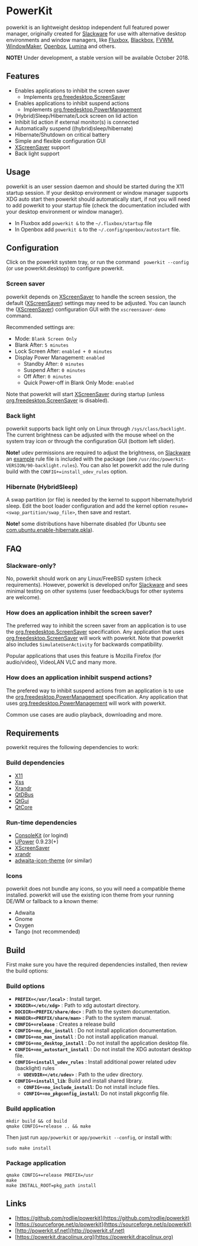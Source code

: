 # PowerKit

powerkit is an lightweight desktop independent full featured power manager, originally created for [Slackware](http://www.slackware.com/) for use with alternative desktop environments and window managers, like  [Fluxbox](http://fluxbox.org/), [Blackbox](https://en.wikipedia.org/wiki/Blackbox), [FVWM](http://www.fvwm.org/), [WindowMaker](https://www.windowmaker.org/), [Openbox](http://openbox.org/wiki/Main_Page), [Lumina](https://lumina-desktop.org/) and others.

**NOTE!** Under development, a stable version will be available October 2018.

## Features

 * Enables applications to inhibit the screen saver
   * Implements [org.freedesktop.ScreenSaver](https://people.freedesktop.org/~hadess/idle-inhibition-spec/re01.html)
 * Enables applications to inhibit suspend actions
   * Implements [org.freedesktop.PowerManagement](https://www.freedesktop.org/wiki/Specifications/power-management-spec/)
 * (Hybrid)Sleep/Hibernate/Lock screen on lid action
 * Inhibit lid action if external monitor(s) is connected
 * Automatically suspend ((hybrid)sleep/hibernate)
 * Hibernate/Shutdown on critical battery
 * Simple and flexible configuration GUI
 * [XScreenSaver](https://www.jwz.org/xscreensaver/) support
 * Back light support

## Usage

powerkit is an user session daemon and should be started during the X11 startup session. If your desktop environment or window manager supports XDG auto start then powerkit should automatically start, if not you will need to add powerkit to your startup file (check the documentation included with your desktop environment or window manager).

 * In Fluxbox add ``powerkit &`` to the ``~/.fluxbox/startup`` file
 * In Openbox add ``powerkit &`` to the ``~/.config/openbox/autostart`` file.

## Configuration

Click on the powerkit system tray, or run the command ``` powerkit --config``` (or use powerkit.desktop) to configure powerkit.

### Screen saver

powerkit depends on [XScreenSaver](https://www.jwz.org/xscreensaver/) to handle the screen session, the default ([XScreenSaver](https://www.jwz.org/xscreensaver/)) settings may need to be adjusted. You can launch the ([XScreenSaver](https://www.jwz.org/xscreensaver/)) configuration GUI with the ``xscreensaver-demo`` command.

Recommended settings are:

* Mode: ``Blank Screen Only``
* Blank After: ``5 minutes``
* Lock Screen After: ``enabled + 0 minutes``
* Display Power Management: ``enabled``
  * Standby After: ``0 minutes``
  * Suspend After: ``0 minutes``
  * Off After: ``0 minutes``
  * Quick Power-off in Blank Only Mode: ``enabled``

Note that powerkit will start [XScreenSaver](https://www.jwz.org/xscreensaver/) during startup (unless [org.freedesktop.ScreenSaver](https://people.freedesktop.org/~hadess/idle-inhibition-spec/re01.html) is disabled).

### Back light

powerkit supports back light only on Linux through ``/sys/class/backlight``. The current brightness can be adjusted with the mouse wheel on the system tray icon or through the configuration GUI (bottom left slider).

**Note!** udev permissions are required to adjust the brightness, on [Slackware](http://www.slackware.com/) an [example](https://github.com/rodlie/powerkit/blob/master/app/share/udev/90-backlight.rules) rule file is included with the package (see ``/usr/doc/powerkit-VERSION/90-backlight.rules``). You can also let powerkit add the rule during build with the ``CONFIG+=install_udev_rules`` option.

### Hibernate (HybridSleep)

A swap partition (or file) is needed by the kernel to support hibernate/hybrid sleep. Edit the boot loader configuration and add the kernel option ``resume=<swap_partition/swap_file>``, then save and restart.

**Note!** some distributions have hibernate disabled (for Ubuntu see [com.ubuntu.enable-hibernate.pkla](https://github.com/rodlie/powerkit/blob/master/app/share/polkit/localauthority/50-local.d/com.ubuntu.enable-hibernate.pkla)).

## FAQ

### Slackware-only?

No, powerkit should work on any Linux/FreeBSD system (check requirements). However, powerkit is developed on/for [Slackware](http://www.slackware.com/) and sees minimal testing on other systems (user feedback/bugs for other systems are welcome).

### How does an application inhibit the screen saver?

The preferred way to inhibit the screen saver from an application is to use the [org.freedesktop.ScreenSaver](https://people.freedesktop.org/~hadess/idle-inhibition-spec/re01.html) specification. Any application that uses [org.freedesktop.ScreenSaver](https://people.freedesktop.org/~hadess/idle-inhibition-spec/re01.html) will work with powerkit. Note that powerkit also includes ``SimulateUserActivity`` for backwards compatibility.

Popular applications that uses this feature is Mozilla Firefox (for audio/video), VideoLAN VLC and many more.

### How does an application inhibit suspend actions?

The prefered way to inhibit suspend actions from an application is to use the [org.freedesktop.PowerManagement](https://www.freedesktop.org/wiki/Specifications/power-management-spec/) specification. Any application that uses [org.freedesktop.PowerManagement](https://www.freedesktop.org/wiki/Specifications/power-management-spec/) will work with powerkit.

Common use cases are audio playback, downloading and more.

## Requirements

powerkit requires the following dependencies to work:

### Build dependencies

 * [X11](https://www.x.org)
 * [Xss](https://www.x.org/archive//X11R7.7/doc/man/man3/Xss.3.xhtml)
 * [Xrandr](https://www.x.org/wiki/libraries/libxrandr/)
 * [QtDBus](https://qt.io)
 * [QtGui](https://qt.io)
 * [QtCore](https://qt.io)

### Run-time dependencies

 * [ConsoleKit](https://www.freedesktop.org/wiki/Software/ConsoleKit/) (or logind)
 * [UPower](https://upower.freedesktop.org/) 0.9.23(+)
 * [XScreenSaver](https://www.jwz.org/xscreensaver/)
 * [xrandr](https://www.x.org/archive/current/doc/man/man1/xrandr.1.xhtml)
 * [adwaita-icon-theme](https://github.com/GNOME/adwaita-icon-theme) (or similar)

### Icons

powerkit does not bundle any icons, so you will need a compatible theme installed. powerkit will use the existing icon theme from your running DE/WM or fallback to a known theme:

 * Adwaita
 * Gnome
 * Oxygen
 * Tango (not recommended)
 
## Build

First make sure you have the required dependencies installed, then review the build options:

### Build options

 * **``PREFIX=</usr/local>``** : Install target.
 * **``XDGDIR=</etc/xdg>``** : Path to xdg autostart directory.
 * **``DOCDIR=<PREFIX/share/doc>``** : Path to the system documentation.
 * **``MANDIR=<PREFIX/share/man>``** : Path to the system manual.
 * **``CONFIG+=release``** : Creates a release build
 * **``CONFIG+=no_doc_install``** : Do not install application documentation.
 * **``CONFIG+=no_man_install``** : Do not install application manual.
 * **``CONFIG+=no_desktop_install``** : Do not install the application desktop file.
 * **``CONFIG+=no_autostart_install``** : Do not install the XDG autostart desktop file.
 * **``CONFIG+=install_udev_rules``** : Install additional power related udev (backlight) rules
    * **``UDEVDIR=</etc/udev>``** : Path to the udev directory.
 * **``CONFIG+=install_lib``**: Build and install shared library.
    * **``CONFIG+=no_include_install``**: Do not install include files.
    * **``CONFIG+=no_pkgconfig_install``**: Do not install pkgconfig file.

### Build application

```
mkdir build && cd build
qmake CONFIG+=release .. && make
```

Then just run ``app/powerkit`` or ``app/powerkit --config``, or install with:

```
sudo make install
```

### Package application

```
qmake CONFIG+=release PREFIX=/usr
make
make INSTALL_ROOT=pkg_path install
```

## Links

 * [https://github.com/rodlie/powerkit](https://github.com/rodlie/powerkit)
 * [https://sourceforge.net/p/powerkit](https://sourceforge.net/p/powerkit)
 * [http://powerkit.sf.net](http://powerkit.sf.net)
 * [https://powerkit.dracolinux.org](https://powerkit.dracolinux.org)
 
